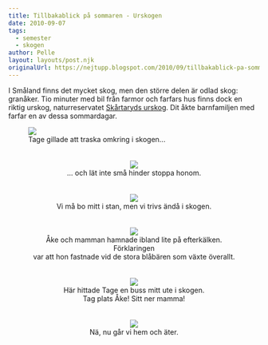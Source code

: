 ```yaml
---
title: Tillbakablick på sommaren - Urskogen
date: 2010-09-07
tags: 
  - semester
  - skogen	
author: Pelle
layout: layouts/post.njk
originalUrl: https://nejtupp.blogspot.com/2010/09/tillbakablick-pa-sommaren-urskogen.html
---
```


I Småland finns det mycket skog, men den större delen är odlad skog: granåker. Tio minuter med bil från farmor och farfars hus finns dock en riktig urskog, naturreservatet <a href="http://www.lst.se/kronoberg/amnen/Naturvard/Naturreservat/vaxjo/skartaryds_urskog/">Skårtaryds urskog</a>. Dit åkte barnfamiljen med farfar en av dessa sommardagar.

<figure>
	<img src="../../../../img/Urskogen+i+Sk%C3%A5rtaryd-_MG_3830.jpg"><br>
	<figcaption>Tage gillade att traska omkring i skogen...</span></span><br><br><br></div><div style="text-align: center;"><img src="../../../../img/Urskogen+i+Sk%C3%A5rtaryd-_MG_3807.jpg"><br>
	<figcaption>... och lät inte små hinder stoppa honom.</span></span><br><br><br></div><div style="text-align: center;"><img src="../../../../img/Urskogen+i+Sk%C3%A5rtaryd-_MG_3806.jpg"><br>
	<figcaption>Vi må bo mitt i stan, men vi trivs ändå i skogen.</span><br><br><br></div><div style="text-align: center;"><img src="../../../../img/Urskogen+i+Sk%C3%A5rtaryd-_MG_3816.jpg"><br>
	<figcaption>Åke och mamman hamnade ibland lite på efterkälken. Förklaringen<br>var att hon fastnade vid de stora blåbären som växte överallt. </span><br><br><br></div><div style="text-align: center;"><img src="../../../../img/Urskogen+i+Sk%C3%A5rtaryd-_MG_3820.jpg"><br>
	<figcaption>Här hittade Tage en buss mitt ute i skogen.<br>Tag plats Åke! Sitt ner mamma!</span></span><br><br><br></div><div style="text-align: center;"><img src="../../../../img/Urskogen+i+Sk%C3%A5rtaryd-_MG_3824.jpg"><br>
	<figcaption>Nä, nu går vi hem och äter.</figcaption>

